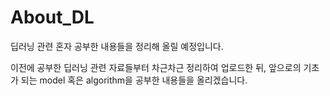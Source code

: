 # About_DL
딥러닝 관련 혼자 공부한 내용들을 정리해 올릴 예정입니다.

이전에 공부한 딥러닝 관련 자료들부터 차근차근 정리하여 업로드한 뒤, 앞으로의 기초가 되는 model 혹은 algorithm을 공부한 내용들을 올리겠습니다.
